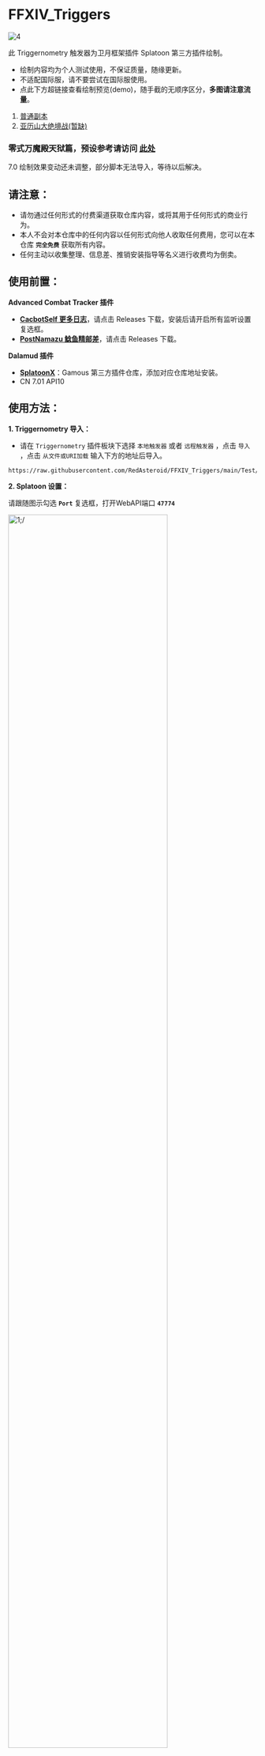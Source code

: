 ﻿# FFXIV_Triggers

![4](https://raw.githubusercontent.com/RedAsteroid/FFXIV_Triggers/main/demo/img0/0.jpg)

此 Triggernometry 触发器为卫月框架插件 Splatoon 第三方插件绘制。

- 绘制内容均为个人测试使用，不保证质量，随缘更新。
- 不适配国际服，请不要尝试在国际服使用。
- 点此下方超链接查看绘制预览(demo)，随手截的无顺序区分，**多图请注意流量**。

1. [普通副本](https://github.com/RedAsteroid/FFXIV_Triggers/blob/main/demo/img1.md)
2. [亚历山大绝境战(暂缺)](https://github.com/RedAsteroid/FFXIV_Triggers/blob/main/demo/img2.md)

### 零式万魔殿天狱篇，预设参考请访问 [**此处**](https://github.com/RedAsteroid/FFXIV_Triggers/blob/main/src/Endwalker/9-12savage.md)

7.0 绘制效果变动还未调整，部分脚本无法导入，等待以后解决。

## 请注意：

- 请勿通过任何形式的付费渠道获取仓库内容，或将其用于任何形式的商业行为。
- 本人不会对本仓库中的任何内容以任何形式向他人收取任何费用，您可以在本仓库 **`完全免费`** 获取所有内容。
- 任何主动以收集整理、信息差、推销安装指导等名义进行收费均为倒卖。

## 使用前置：
**Advanced Combat Tracker 插件**
- [**CacbotSelf 更多日志**](https://github.com/tssailzz8/cacbotSelf)，请点击 Releases 下载，安装后请开启所有监听设置复选框。
- [**PostNamazu 鲶鱼精邮差**](https://github.com/Natsukage/PostNamazu)，请点击 Releases 下载。

**Dalamud 插件**
- [**SplatoonX**](https://github.com/gamous/DalamudPluginsCN-Dev)：Gamous 第三方插件仓库，添加对应仓库地址安装。
- CN 7.01 API10

## 使用方法：
**1. Triggernometry 导入：**

- 请在 `Triggernometry` 插件板块下选择 `本地触发器` 或者 `远程触发器` ，点击 `导入` ，点击 `从文件或URI加载` 输入下方的地址后导入。
  
```
https://raw.githubusercontent.com/RedAsteroid/FFXIV_Triggers/main/Test/Testtriggers_pure.xml
```

**2. Splatoon 设置：**

请跟随图示勾选 **`Port`** 复选框，打开WebAPI端口 **`47774`**

<img src="https://raw.githubusercontent.com/RedAsteroid/FFXIV_Triggers/main/img/1.png" width=80% alt=1;/>

<img src="https://raw.githubusercontent.com/RedAsteroid/FFXIV_Triggers/main/img/2.png" width=80% alt=2;/>

**3. CactbotSelf(MoreLogLine) 设置：**

请跟随图示勾选 **`开启监控ACtorCast`**，**`开启监控ACtorMove`**，**`开启监控ACtorSet`** 复选框。

<img src="https://raw.githubusercontent.com/RedAsteroid/FFXIV_Triggers/main/img/4.png" wid=80% alt=3;/>

配置问题：[CactbotSelf(MoreLogLine)解决默认不勾选](https://docs.qq.com/doc/DZE9Sa1FxSmdZZ2Fo)

## 触发器有以下内容：
* 部分迷宫挑战/讨伐歼灭战
* 巴尔巴莉希娅歼殛战
* 亚历山大绝境战
* 究极神兵绝境战 \(测试\)

## 其他
- 预览图里的卫月样式：[**Catppuccin Macchiato v1**](https://github.com/RedAsteroid/FFXIV_Triggers/blob/main/img/dalamud_theme.md)
- 触发器目前使用 [阿洛(MnFen)](https://github.com/MnFeN) 预览版更改，详见[此处](https://www.bilibili.com/video/BV1tH4y1o7Yx)，如有兼容问题请提Issues。
- 如果您只是想使用 **`亚历山大绝境战 (TEA)`** 触发器绘制，请导入下方地址。
```
https://raw.githubusercontent.com/RedAsteroid/FFXIV_Triggers/main/Test/TEAdraw.xml
```

# 耻辱墙

**倒卖免费资源自始至终是为人不齿的行为，任何借口都无法掩饰倒狗人格上的卑劣。**

### 闲鱼：浒山森森 

[**详情请点击此处查看**](https://github.com/RedAsteroid/FFXIV_Triggers/blob/main/img/resell/1st/full.md)



<img src="https://raw.githubusercontent.com/RedAsteroid/FFXIV_Triggers/main/img/resell/1st/1.png" width=30% alt=5;/><img src="https://raw.githubusercontent.com/RedAsteroid/FFXIV_Triggers/main/img/resell/1st/2.png" width=30% alt=6;/>

### 倒卖本仓库内容与一系列卫月插件，更改/抹去署名并在闲鱼上架。
- **拆分了本仓库的触发器分成三个品类进行倒卖(绝亚、绝亚以外内容、绝亚与其他绝本触发器捆绑)**
- **抹去Github仓库信息，装模作样地修改命名日期，美其名曰：优化**。

- **除此之外，倒狗也在倒卖本人其他仓库的资源。**

##

<img src="https://raw.githubusercontent.com/RedAsteroid/FFXIV_Triggers/main/img/resell/1st/main.jpg" width=30% alt=4;/><img src="https://raw.githubusercontent.com/RedAsteroid/FFXIV_Triggers/main/img/resell/1st/4.jpg" width=50% alt=8;/>

- **被其他作者挂了，写小作文洗白自己的倒卖行为。**

待补充...
